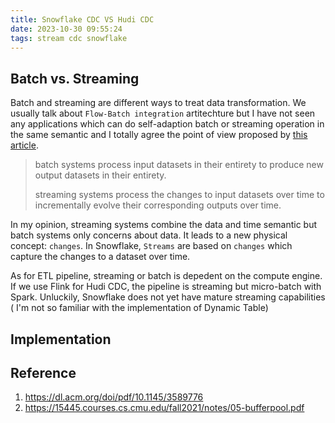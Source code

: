 ```yaml
---
title: Snowflake CDC VS Hudi CDC
date: 2023-10-30 09:55:24
tags: stream cdc snowflake
---
```

## Batch vs. Streaming

Batch and streaming are different ways to treat data transformation. We usually talk about `Flow-Batch integration` artitechture but I have not seen any applications which can do self-adaption batch or streaming operation in the same semantic and I totally agree the point of view proposed by [this article](https://dl.acm.org/doi/pdf/10.1145/3589776).

> batch systems process input datasets in their entirety to produce new output datasets in their entirety.
>
> streaming systems process the changes to input datasets over time to incrementally evolve their corresponding outputs over time.

In my opinion, streaming systems combine the data and time semantic but batch systems only concerns about data. It leads to a new physical concept: `changes`. In Snowflake, `Streams` are based on `changes` which capture the changes to a dataset over time.

As for ETL pipeline, streaming or batch is depedent on the compute engine. If we use Flink for Hudi CDC, the pipeline is streaming but micro-batch with Spark. Unluckily, Snowflake does not yet have mature streaming capabilities ( I'm not so familiar with the implementation of Dynamic Table)

## Implementation

## Reference

1. https://dl.acm.org/doi/pdf/10.1145/3589776
2. https://15445.courses.cs.cmu.edu/fall2021/notes/05-bufferpool.pdf
